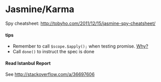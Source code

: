 # Jasmine/Karma

Spy cheatsheet: http://tobyho.com/2011/12/15/jasmine-spy-cheatsheet/

#### tips
- Remember to call `$scope.$apply();` when testing promise. [Why?](http://davideguida.altervista.org/the-importance-of-scope-apply-when-testing-promises/)
- Call `done()` to instruct the spec is done






#### Read Istanbul Report
See http://stackoverflow.com/a/36697606